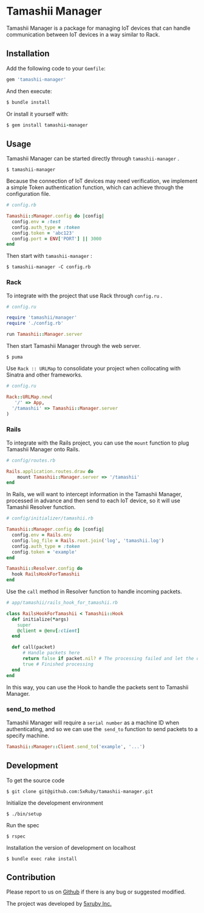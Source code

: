 Tamashii Manager
===

Tamashii Manager is a package for managing IoT devices that can handle communication between IoT devices in a way similar to Rack.

## Installation

Add the following code to your `Gemfile`:

```ruby
gem 'tamashii-manager'
```

And then execute:
```ruby
$ bundle install
```

Or install it yourself with:
```ruby
$ gem install tamashii-manager
```

## Usage

Tamashii Manager can be started directly through `tamashii-manager` .

    $ tamashii-manager

Because the connection of IoT devices may need verification, we implement a simple Token authentication function, which can achieve through the configuration file.

```ruby
# config.rb

Tamashii::Manager.config do |config|
  config.env = :test
  config.auth_type = :token
  config.token = 'abc123'
  config.port = ENV['PORT'] || 3000
end
```

Then start with `tamashii-manager` :

    $ tamashii-manager -C config.rb

### Rack

To integrate with the project that use Rack through `config.ru` .

```ruby
# config.ru

require 'tamashii/manager'
require './config.rb'

run Tamashii::Manager.server
```

Then start Tamashii Manager through the web server.

    $ puma

Use `Rack :: URLMap` to consolidate your project when collocating with Sinatra and other frameworks.

```ruby
# config.ru

Rack::URLMap.new(
   '/' => App,
  '/tamashii' => Tamashii::Manager.server
)
```

### Rails

To integrate with the Rails project, you can use the `mount` function to plug Tamashii Manager onto Rails.

```ruby
# config/routes.rb

Rails.application.routes.draw do
    mount Tamashii::Manager.server => '/tamashii'
end
```

In Rails, we will want to intercept information in the Tamashii Manager, processed in advance and then send to each IoT device, so it will use Tamashii Resolver function.

```ruby
# config/initializer/tamashii.rb

Tamashii::Manager.config do |config|
  config.env = Rails.env
  config.log_file = Rails.root.join('log', 'tamashii.log')
  config.auth_type = :token
  config.token = 'example'
end

Tamashii::Resolver.config do
  hook RailsHookForTamashii
end
```

Use the `call` method in Resolver function to handle incoming packets.

```ruby
# app/tamashii/rails_hook_for_tamashii.rb

class RailsHookForTamashii < Tamashii::Hook
  def initialize(*args)
    super
    @client = @env[:client]
  end

  def call(packet)
      # Handle packets here
      return false if packet.nil? # The processing failed and let the other Handler go on
      true # Finished processing
  end
end
```

In this way, you can use the Hook to handle the packets sent to Tamashii Manager.

### send_to method

Tamashii Manager will require a `serial number` as a machine ID when authenticating, and so we can use the` send_to` function to send packets to a specify machine.

```ruby
Tamashii::Manager::Client.send_to('example', '...')
```

## Development

To get the source code

    $ git clone git@github.com:5xRuby/tamashii-manager.git

Initialize the development environment

    $ ./bin/setup

Run the spec

    $ rspec

Installation the version of development on localhost

    $ bundle exec rake install

## Contribution

Please report to us on [Github](https://github.com/tamashii-io/tamashii-manager.) if there is any bug or suggested modified.

The project was developed by [5xruby Inc.](https://5xruby.tw/)

